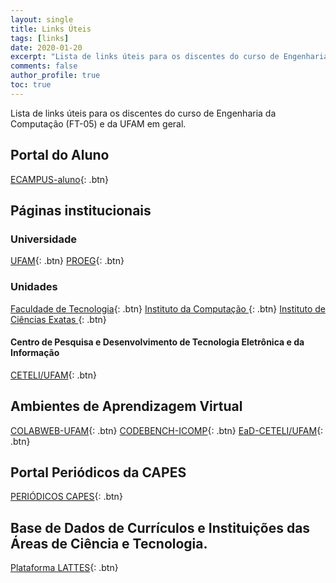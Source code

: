 ```yaml
---
layout: single
title: Links Úteis
tags: [links]
date: 2020-01-20
excerpt: "Lista de links úteis para os discentes do curso de Engenharia da Computação (FT-05) e da UFAM em geral."
comments: false
author_profile: true
toc: true
---
```


Lista de links úteis para os discentes do curso de Engenharia da Computação (FT-05) e da UFAM em geral.

## Portal do Aluno

[<i class="fas fa-graduation-cap"></i> ECAMPUS-aluno](https://ecampus.ufam.edu.br/ecampus){: .btn}

## Páginas institucionais
### Universidade
[<i class="fas fa-university"></i> UFAM](https://ufam.edu.br){: .btn}
[<i class="fas fa-university"></i> PROEG](https://proeg.ufam.edu.br){: .btn}
### Unidades

[<i class="fas fa-building"></i> Faculdade de Tecnologia](https://ft.ufam.edu.br){: .btn}
[<i class="fas fa-building"></i> Instituto da Computação
](https://icomp.ufam.edu.br){: .btn}
[<i class="fas fa-building"></i> Instituto de Ciências Exatas
](https://ice.ufam.edu.br){: .btn}

#### Centro de Pesquisa e Desenvolvimento de Tecnologia Eletrônica e da Informação
[<i class="fas fa-building"></i> CETELI/UFAM](https://ceteli.ufam.edu.br){: .btn}


## Ambientes de Aprendizagem Virtual

[<i class="fas fa-laptop"></i> COLABWEB-UFAM](https://colabweb.ufam.edu.br){: .btn}
[<i class="fas fa-laptop"></i> CODEBENCH-ICOMP](http://codebench.icomp.ufam.edu.br/){: .btn}
[<i class="fas fa-laptop"></i> EaD-CETELI/UFAM](http://www.ead.ufam.edu.br/ceteli/){: .btn}

## Portal Periódicos da CAPES
[<i class="fas fa-newspaper"></i> PERIÓDICOS CAPES](http://www.periodicos.capes.gov.br/){: .btn}

## Base de Dados de Currículos e Instituições das Áreas de Ciência e Tecnologia.
[<i class="fas fa-address-book"></i> Plataforma LATTES](http://lattes.cnpq.br/){: .btn}
